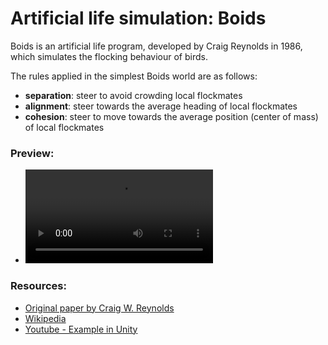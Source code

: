 # Artificial life simulation: Boids

Boids is an artificial life program, developed by Craig Reynolds in 1986, which simulates the flocking behaviour of birds.

 The rules applied in the simplest Boids world are as follows:

  * **separation**: steer to avoid crowding local flockmates
  * **alignment**: steer towards the average heading of local flockmates
  * **cohesion**: steer to move towards the average position (center of mass) of local flockmates

### Preview:

 * ![video](https://user-images.githubusercontent.com/48069158/113591069-bccd4600-9633-11eb-817d-32108cc96e62.mp4)




### Resources:
 * [Original paper by Craig W. Reynolds](http://www.cs.toronto.edu/~dt/siggraph97-course/cwr87/)
 * [Wikipedia](https://en.wikipedia.org/wiki/Boids)
 * [Youtube - Example in Unity](https://www.youtube.com/watch?v=bqtqltqcQhw)
